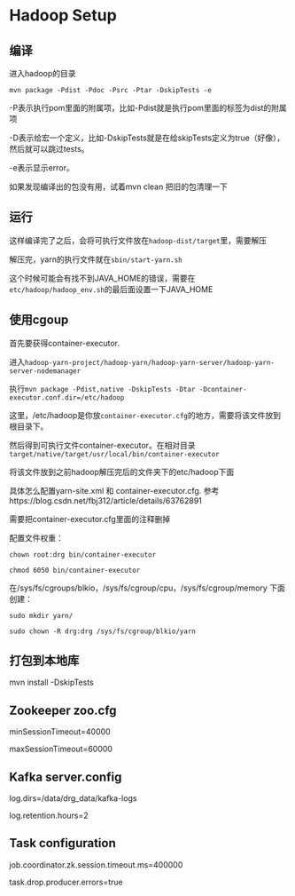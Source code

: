 # Hadoop Setup

## 编译

进入hadoop的目录

`mvn package -Pdist -Pdoc -Psrc -Ptar -DskipTests -e`

-P表示执行pom里面的附属项，比如-Pdist就是执行pom里面的标签为dist的附属项

-D表示给宏一个定义，比如-DskipTests就是在给skipTests定义为true（好像），然后就可以跳过tests。

-e表示显示error。



如果发现编译出的包没有用，试着mvn clean 把旧的包清理一下



## 运行

这样编译完了之后，会将可执行文件放在`hadoop-dist/target`里，需要解压

解压完，yarn的执行文件就在`sbin/start-yarn.sh`

这个时候可能会有找不到JAVA_HOME的错误，需要在`etc/hadoop/hadoop_env.sh`的最后面设置一下JAVA_HOME



## 使用cgoup

首先要获得container-executor.

进入`hadoop-yarn-project/hadoop-yarn/hadoop-yarn-server/hadoop-yarn-server-nodemanager`

执行`mvn package -Pdist,native -DskipTests -Dtar -Dcontainer-executor.conf.dir=/etc/hadoop`

这里，/etc/hadoop是你放`container-executor.cfg`的地方，需要将该文件放到根目录下。

然后得到可执行文件container-executor。在相对目录`target/native/target/usr/local/bin/container-executor`

将该文件放到之前hadoop解压完后的文件夹下的etc/hadoop下面

具体怎么配置yarn-site.xml 和 container-executor.cfg. 参考https://blog.csdn.net/fbj312/article/details/63762891

需要把container-executor.cfg里面的注释删掉

配置文件权重：

`chown root:drg bin/container-executor`

`chmod 6050 bin/container-executor`



在/sys/fs/cgroups/blkio，/sys/fs/cgroup/cpu，/sys/fs/cgroup/memory 下面创建：

`sudo mkdir yarn/`

`sudo chown -R drg:drg /sys/fs/cgroup/blkio/yarn `



## 打包到本地库

mvn install -DskipTests

## Zookeeper zoo.cfg
minSessionTimeout=40000

maxSessionTimeout=60000

## Kafka server.config
log.dirs=/data/drg_data/kafka-logs

log.retention.hours=2

## Task configuration
job.coordinator.zk.session.timeout.ms=400000

task.drop.producer.errors=true
